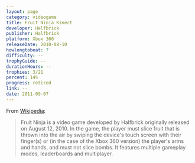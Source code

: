 ```yaml
---
layout: page
category: videogame
title: Fruit Ninja Kinect
developer: Halfbrick
publisher: Halfbrick
platform: Xbox 360
releaseDate: 2010-08-10
howlongtobeat: 7
difficulty: --
trophyGuide: --
durationHours: --
trophies: 3/21
percent: 14%
progress: retired
link: --
date: 2011-09-07
---
```


From [Wikipedia](https://en.wikipedia.org/wiki/Fruit_Ninja):

> Fruit Ninja is a video game developed by Halfbrick originally released on August 12, 2010. In the game, the player must slice fruit that is thrown into the air by swiping the device's touch screen with their finger(s) or (in the case of the Xbox 360 version) the player's arms and hands, and must not slice bombs. It features multiple gameplay modes, leaderboards and multiplayer.

